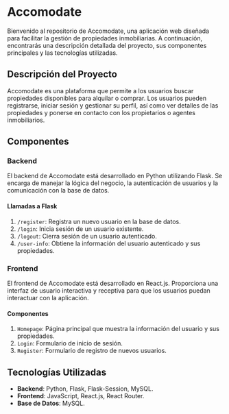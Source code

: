 # Accomodate

Bienvenido al repositorio de Accomodate, una aplicación web diseñada para facilitar la gestión de propiedades inmobiliarias. A continuación, encontrarás una descripción detallada del proyecto, sus componentes principales y las tecnologías utilizadas.

## Descripción del Proyecto

Accomodate es una plataforma que permite a los usuarios buscar propiedades disponibles para alquilar o comprar. Los usuarios pueden registrarse, iniciar sesión y gestionar su perfil, así como ver detalles de las propiedades y ponerse en contacto con los propietarios o agentes inmobiliarios.

## Componentes

### Backend

El backend de Accomodate está desarrollado en Python utilizando Flask. Se encarga de manejar la lógica del negocio, la autenticación de usuarios y la comunicación con la base de datos.

#### Llamadas a Flask

1. `/register`: Registra un nuevo usuario en la base de datos.
2. `/login`: Inicia sesión de un usuario existente.
3. `/logout`: Cierra sesión de un usuario autenticado.
4. `/user-info`: Obtiene la información del usuario autenticado y sus propiedades.

### Frontend

El frontend de Accomodate está desarrollado en React.js. Proporciona una interfaz de usuario interactiva y receptiva para que los usuarios puedan interactuar con la aplicación.

#### Componentes

1. `Homepage`: Página principal que muestra la información del usuario y sus propiedades.
2. `Login`: Formulario de inicio de sesión.
3. `Register`: Formulario de registro de nuevos usuarios.

## Tecnologías Utilizadas

- **Backend**: Python, Flask, Flask-Session, MySQL.
- **Frontend**: JavaScript, React.js, React Router.
- **Base de Datos**: MySQL.
